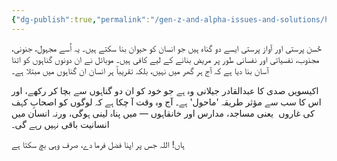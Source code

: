 ```yaml
---
{"dg-publish":true,"permalink":"/gen-z-and-alpha-issues-and-solutions/husn-prsty-awr-awaz-prsty/","dgPassFrontmatter":true,"noteIcon":"","created":"2025-05-09T22:26:33.874+05:00","updated":"2025-05-07T23:55:29.727+05:00"}
---
```


حُسن پرستی اور آواز پرستی ایسے دو گناہ ہیں جو انسان کو حیوان بنا سکتے ہیں۔ یہ اُسے مجہول، جنونی، مجذوب، نفسیاتی اور نفسانی طور پر مریض بنانے کے لیے کافی ہیں۔ موبائل نے ان دونوں گناہوں کو اتنا آسان بنا دیا ہے کہ آج ہر گھر میں نہیں، بلکہ تقریباً ہر انسان ان گناہوں میں مبتلا ہے۔

اکیسویں صدی کا عبدالقادر جیلانی وہ ہے جو خود کو ان دو گناہوں سے بچا کر رکھے، اور اس کا سب سے مؤثر طریقہ 'ماحول' ہے۔ آج وہ وقت آ چکا ہے کہ لوگوں کو اصحابِ کہف کی غاروں  یعنی مساجد، مدارس اور خانقاہوں — میں پناہ لینی ہوگی، ورنہ انسان میں انسانیت باقی نہیں رہے گی۔

  

ہاں! اللہ جس پر اپنا فضل فرما دے، صرف وہی بچ سکتا ہے